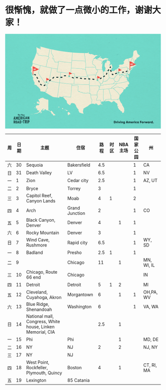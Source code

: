 # 很惭愧，就做了一点微小的工作，谢谢大家！

![alt text](resources/NART_Podcast-03.png)

|周|日期|主题|住宿|路程|时区|NBA主场|国家公园|州|
|--|---|----|---|---|----|-------|------|--|
|六|30|Sequoia|Bakersfield|4.5|||1|CA|
|日|31|Death Valley|LV|6.5|||1|NV|
|一|1|Zion|Cedar city|2.5|||1|AZ, UT|
|二|2|Bryce|Torrey|3|||1||
|三|3|Capitol Reef, Canyon Lands|Moab|4|1||2||
|四|4|Arch|Grand Junction|2|||1|CO|
|五|5|Black Canyon, Denver|Denver|4||1|1||
|六|6|Rocky Mountain|Denver|3|||1||
|日|7|Wind Cave, Rushmore|Rapid city|6.5|||1|WY, SD|
|一|8|Badland|Presho|2.5|1||1||
|二|9||Chicago|11||1||MN, WI, IL|
|三|10|Chicago, Route 66 end|Chicago|||||IN|
|四|11|Detroit|Detroit|5|1|2||MI|
|五|12|Cleveland, Cuyahoga, Akron|Morgantown|6||1|1|OH,PA, WV|
|六|13|Blue Ridge, Shenandoah|Washington|6|||1|VA, WA|
|日|14|National mall, Congress, White house, Linken Memorial, CIA||2.5||1|||
|一|15|Phi|Phi|||1||MD, DE|
|二|16|NY|NJ|2||2||NJ, NY|
|三|17|NY|NJ||||||
|四|18|West Point, Rockfeller, Plymouth, Quincy|Boston|4||1||CT, RI, MA|
|五|19|Lexington|85 Catania||||||
